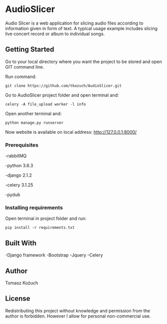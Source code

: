 # AudioSlicer

Audio Slicer is a web application for slicing audio files according to information given in form of text. A typical usage example includes slicing live concert record or album to individual songs.

## Getting Started

Go to your local directory where you want the project to be stored and open GIT command line. 

Run command:
```
git clone https://github.com/tkozuch/AudioSlicer.git
```
Go to AudioSlicer project folder and open terminal and:
```
celery -A file_upload worker -l info
```

Open another terminal and:

```
python manage.py runserver
```

Now website is available on local address: http://127.0.0.1:8000/

### Prerequisites

-rabbitMQ

-python 3.6.3

-django 2.1.2

-celery 3.1.25

-pydub


### Installing requirements

Open terminal in project folder and run:

```
pip install -r requirements.txt
```

## Built With
-Django framework
-Bootstrap
-Jquery
-Celery

## Author

Tomasz Kożuch

## License

Redistributing this project without knowledge and permission from the author is forbidden. However I allow for personal non-commercial use.

